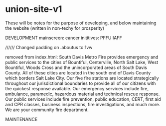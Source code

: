 # union-site-v1

These will be notes for the purpose of developing, and below maintaining the website (written in non-techy for prosperity)

DEVELOPMENT
mainscreen: cancer inititives: PFFU IAFF

//////
Changed padding on .aboutus to 1vw

removed from index.html:
South Davis Metro Fire provides emergency and public services to the
cities of Bountiful, Centerville, North Salt Lake, West Bountiful, Woods
Cross and the unincorporated areas of South Davis County. All of these
cities are located in the south end of Davis County which borders Salt
Lake City. Our five fire stations are located strategically throughout
our jurisdictional boundaries to provide all of our citizens with the
quickest response available. Our emergency services include fire, ambulance,
paramedic, hazardous material and technical rescue response. Our public
services include fire prevention, public education, CERT, first aid and
CPR classes, business inspections, fire investigations, and much more.
We are your community fire department.



MAINTENANCE
